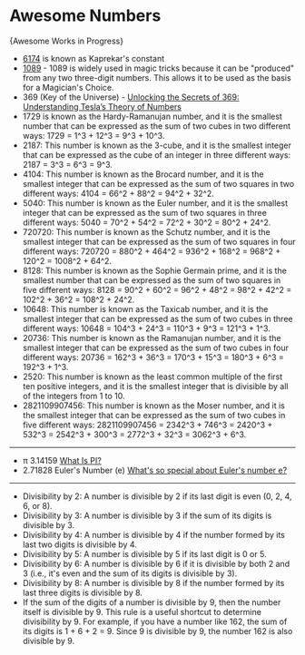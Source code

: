 # Awesome Numbers

{Awesome Works in Progress}

* [6174](https://en.wikipedia.org/wiki/6174_(number)) is known as Kaprekar's constant 
* [1089](https://en.wikipedia.org/wiki/1089_(number)) - 1089 is widely used in magic tricks because it can be "produced" from any two three-digit numbers. This allows it to be used as the basis for a Magician's Choice.
* 369 (Key of the Universe) - [Unlocking the Secrets of 369: Understanding Tesla’s Theory of Numbers](https://brandtamela.medium.com/unlocking-the-secrets-of-369-understanding-teslas-theory-of-numbers-6f051e482b2f)
* 1729 is known as the Hardy-Ramanujan number, and it is the smallest number that can be expressed as the sum of two cubes in two different ways: 1729 = 1^3 + 12^3 = 9^3 + 10^3.
* 2187: This number is known as the 3-cube, and it is the smallest integer that can be expressed as the cube of an integer in three different ways: 2187 = 3^3 = 6^3 = 9^3.
* 4104: This number is known as the Brocard number, and it is the smallest integer that can be expressed as the sum of two squares in two different ways: 4104 = 66^2 + 88^2 = 94^2 + 32^2.
* 5040: This number is known as the Euler number, and it is the smallest integer that can be expressed as the sum of two squares in three different ways: 5040 = 70^2 + 54^2 = 72^2 + 30^2 = 80^2 + 24^2.
* 720720: This number is known as the Schutz number, and it is the smallest integer that can be expressed as the sum of two squares in four different ways: 720720 = 880^2 + 464^2 = 936^2 + 168^2 = 968^2 + 120^2 = 1008^2 + 64^2.
* 8128: This number is known as the Sophie Germain prime, and it is the smallest number that can be expressed as the sum of two squares in five different ways: 8128 = 90^2 + 60^2 = 96^2 + 48^2 = 98^2 + 42^2 = 102^2 + 36^2 = 108^2 + 24^2.
* 10648: This number is known as the Taxicab number, and it is the smallest integer that can be expressed as the sum of two cubes in three different ways: 10648 = 104^3 + 24^3 = 110^3 + 9^3 = 121^3 + 1^3.
* 20736: This number is known as the Ramanujan number, and it is the smallest integer that can be expressed as the sum of two cubes in four different ways: 20736 = 162^3 + 36^3 = 170^3 + 15^3 = 180^3 + 6^3 = 192^3 + 1^3.
* 2520: This number is known as the least common multiple of the first ten positive integers, and it is the smallest integer that is divisible by all of the integers from 1 to 10.
* 2821109907456: This number is known as the Moser number, and it is the smallest integer that can be expressed as the sum of two cubes in five different ways: 2821109907456 = 2342^3 + 746^3 = 2420^3 + 532^3 = 2542^3 + 300^3 = 2772^3 + 32^3 = 3062^3 + 6^3.
-----

* π 3.14159 [What Is PI?](https://www.youtube.com/watch?v=cC0fZ_lkFpQ)
* 2.71828 Euler's Number (e) [What's so special about Euler's number e?](https://www.youtube.com/watch?v=m2MIpDrF7Es)

-----
* Divisibility by 2: A number is divisible by 2 if its last digit is even (0, 2, 4, 6, or 8).
* Divisibility by 3: A number is divisible by 3 if the sum of its digits is divisible by 3.
* Divisibility by 4: A number is divisible by 4 if the number formed by its last two digits is divisible by 4.
* Divisibility by 5: A number is divisible by 5 if its last digit is 0 or 5.
* Divisibility by 6: A number is divisible by 6 if it is divisible by both 2 and 3 (i.e., it's even and the sum of its digits is divisible by 3).
* Divisibility by 8: A number is divisible by 8 if the number formed by its last three digits is divisible by 8.
* If the sum of the digits of a number is divisible by 9, then the number itself is divisible by 9. This rule is a useful shortcut to determine divisibility by 9. For example, if you have a number like 162, the sum of its digits is 1 + 6 + 2 = 9. Since 9 is divisible by 9, the number 162 is also divisible by 9. 
